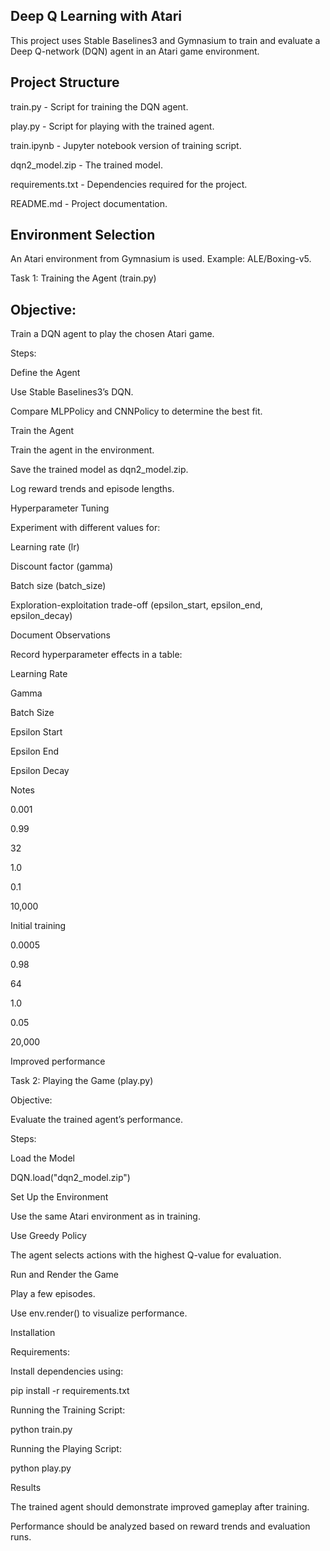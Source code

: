 ## Deep Q Learning with Atari

This project uses Stable Baselines3 and Gymnasium to train and evaluate a Deep Q-network (DQN) agent in an Atari game environment.

## Project Structure

train.py - Script for training the DQN agent.

play.py - Script for playing with the trained agent.

train.ipynb - Jupyter notebook version of training script.

dqn2_model.zip - The trained model.

requirements.txt - Dependencies required for the project.

README.md - Project documentation.

## Environment Selection

An Atari environment from Gymnasium is used. Example: ALE/Boxing-v5.

Task 1: Training the Agent (train.py)

## Objective:

Train a DQN agent to play the chosen Atari game.

Steps:

Define the Agent

Use Stable Baselines3’s DQN.

Compare MLPPolicy and CNNPolicy to determine the best fit.

Train the Agent

Train the agent in the environment.

Save the trained model as dqn2_model.zip.

Log reward trends and episode lengths.

Hyperparameter Tuning

Experiment with different values for:

Learning rate (lr)

Discount factor (gamma)

Batch size (batch_size)

Exploration-exploitation trade-off (epsilon_start, epsilon_end, epsilon_decay)

Document Observations

Record hyperparameter effects in a table:

Learning Rate

Gamma

Batch Size

Epsilon Start

Epsilon End

Epsilon Decay

Notes

0.001

0.99

32

1.0

0.1

10,000

Initial training

0.0005

0.98

64

1.0

0.05

20,000

Improved performance

Task 2: Playing the Game (play.py)

Objective:

Evaluate the trained agent’s performance.

Steps:

Load the Model

DQN.load("dqn2_model.zip")

Set Up the Environment

Use the same Atari environment as in training.

Use Greedy Policy

The agent selects actions with the highest Q-value for evaluation.

Run and Render the Game

Play a few episodes.

Use env.render() to visualize performance.

Installation

Requirements:

Install dependencies using:

pip install -r requirements.txt

Running the Training Script:

python train.py

Running the Playing Script:

python play.py

Results

The trained agent should demonstrate improved gameplay after training.

Performance should be analyzed based on reward trends and evaluation runs.



